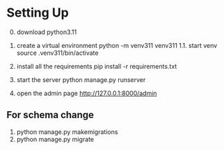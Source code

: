 # Setting Up

0. download python3.11

1. create a virtual environment
python -m venv311 venv311
1.1. start venv
source .venv311/bin/activate


2. install all the requirements
pip install -r requirements.txt

3. start the server
python manage.py runserver

4. open the admin page 
http://127.0.0.1:8000/admin

## For schema change
1. python manage.py makemigrations
2. python manage.py migrate

